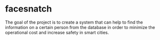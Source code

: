 # facesnatch

The goal of the project is to create a system that can help to find the information on a certain person from the database in order to minimize the operational cost and increase safety in smart cities.   
